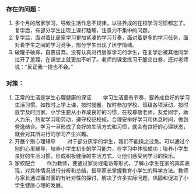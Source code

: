 ### 存在的问题：

1. 多个月的居家学习，导致生活作息不规律，以往养成的在校学习习惯都忘了。复学后，有部分学生出现上课打瞌睡，注意力不集中的问题。
2. 复学后，面对着比居家学习更加紧凑的学习节奏，面对着更多的学习任务，面对着学生之间的学习竞争，部分学生出现了厌学情绪。
3. 破罐子破摔，自暴自弃。没有认真对待居家学习的学生，在复学后被其他同学拉开了差距，在课堂上就更加不听了。老师的课堂练习干脆交白卷，还对老师说：“反正我一提也不会。”

### 对策：

1. 正常的生活是学生心理健康的保证
   　　学习生活要有节奏，要养成良好的学习生活习惯。如按时上学上课，按时就餐，按时参加学校、班级各项活动、按时放学及时回家。小学生要从小养成良好的习惯，在校尊敬老师，友爱同学，助人为乐，热爱学习和劳动，遵守校纪校规，合理安排好学习和休息时间，做到劳逸结合。学习一旦形成了良好的生活方式和习惯，就会有良好的心理状态，就会对其所进行的学习产生兴趣。
2. 开展个别心理辅导
   　　对于部分厌学的学生，我们不能操之过急。可以通过个别的心里辅导，培养小学生初步的学习能力，在学习中体验成功；培养小学生良好的生活习惯，形成积极健康的生活方式，让他们感受到学习的快乐。
3.  家校配合
   　　作为教师，要通过家访或电访等形式，了解小学生在家的真实表现，对具体情况进行分析和总结，指导家长掌握教育小学生的科学方法。教师与家长通过面对面的有针对性的探讨，解决了许多实际问题，巩固和促进了小学生健康心理的发展。